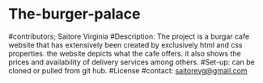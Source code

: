 # The-burger-palace
#contributors; Saitore Virginia
#Description: The project is a burgar cafe website that has extensively been created by exclusively html and css properties. the website depicts what the cafe offers. it also shows the prices and availability of delivery services among others.
#Set-up: can be cloned or pulled from git hub.
#License
#contact: saitorevg@gmail.com
